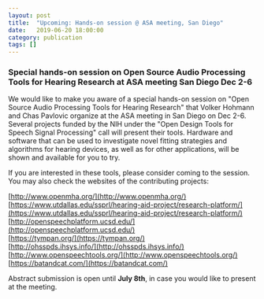 ```yaml
---
layout: post
title:  "Upcoming: Hands-on session @ ASA meeting, San Diego"
date:   2019-06-20 18:00:00
category: publication
tags: []
---
```



### Special hands-on session on Open Source Audio Processing Tools for Hearing Research at ASA meeting San Diego Dec 2-6

We would like to make you aware of a special hands-on session on "Open
Source Audio Processing Tools for Hearing Research" that Volker Hohmann and
Chas Pavlovic organize at the ASA meeting in San Diego on Dec 2-6. Several
projects funded by the NIH under the "Open Design Tools for Speech
Signal Processing" call will present their tools. Hardware and software
that can be used to investigate novel fitting strategies and algorithms
for hearing devices, as well as for other applications, will be shown
and available for you to try.

If you are interested in these tools, please consider coming to the
session. You may also check the websites of the contributing projects:

[http://www.openmha.org/](http://www.openmha.org/)  
[https://www.utdallas.edu/ssprl/hearing-aid-project/research-platform/](https://www.utdallas.edu/ssprl/hearing-aid-project/research-platform/)  
[http://openspeechplatform.ucsd.edu/](http://openspeechplatform.ucsd.edu/)    
[https://tympan.org/](https://tympan.org/)  
[http://ohsspds.ihsys.info/](http://ohsspds.ihsys.info/)  
[http://www.openspeechtools.org/](http://www.openspeechtools.org/)  
[https://batandcat.com/](https://batandcat.com/)

Abstract submission is open until __July 8th__, in case you would like to
present at the meeting.



